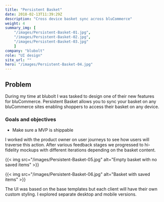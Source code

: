 ```yaml
---
title: "Persistent Basket"
date: 2018-02-13T11:39:29Z
description: "Cross device basket sync across bluCommerce"
weight: 4
summary_img: [
    "/images/Persistent-Basket-01.jpg",
    "/images/Persistent-Basket-02.jpg",
    "/images/Persistent-Basket-03.jpg"
    ]
company: "blubolt"
role: "UI design"
site_url: ""
hero: "/images/Persistent-Basket-04.jpg"
---
```


## Problem

During my time at blubolt I was tasked to design one of their new features for bluCommerce. Persistent Basket allows you to sync your basket on any bluCommerce sites enabling shoppers to access their basket on any device.</p>

### Goals and objectives

* Make sure a MVP is shippable

I worked with the product owner on user journeys to see how users will traverse this action. After various feedback stages we progressed to hi-fidelity mockups with different iterations depending on the basket content.

{{< img src="/images/Persistent-Basket-05.jpg" alt="Empty basket with no saved items" >}}

{{< img src="/images/Persistent-Basket-06.jpg" alt="Basket with saved items" >}}

The UI was based on the base templates but each client will have their own custom styling. I explored separate desktop and mobile versions.
